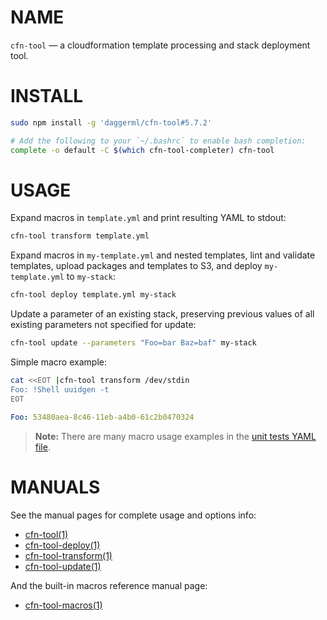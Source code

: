 <!-- vim: set ft=markdown: -->
# NAME

`cfn-tool` &mdash; a cloudformation template processing and stack deployment tool.

# INSTALL

```bash
sudo npm install -g 'daggerml/cfn-tool#5.7.2'
```

```bash
# Add the following to your `~/.bashrc` to enable bash completion:
complete -o default -C $(which cfn-tool-completer) cfn-tool
```

# USAGE

Expand macros in `template.yml` and print resulting YAML to stdout:

```bash
cfn-tool transform template.yml
```

Expand macros in `my-template.yml` and nested templates, lint and validate
templates, upload packages and templates to S3, and deploy `my-template.yml`
to `my-stack`:

```bash
cfn-tool deploy template.yml my-stack
```

Update a parameter of an existing stack, preserving previous values of all
existing parameters not specified for update:

```bash
cfn-tool update --parameters "Foo=bar Baz=baf" my-stack
```

Simple macro example:

```bash
cat <<EOT |cfn-tool transform /dev/stdin
Foo: !Shell uuidgen -t
EOT
```
```yaml
Foo: 53480aea-8c46-11eb-a4b0-61c2b0470324
```

> **Note:** There are many macro usage examples in the [unit tests YAML file][6].

# MANUALS

See the manual pages for complete usage and options info:

* [cfn-tool(1)][1]
* [cfn-tool-deploy(1)][2]
* [cfn-tool-transform(1)][3]
* [cfn-tool-update(1)][4]

And the built-in macros reference manual page:

* [cfn-tool-macros(1)][5]

[1]: http://htmlpreview.github.io/?https://github.com/daggerml/cfn-tool/blob/5.7.2/man/cfn-tool.html
[2]: http://htmlpreview.github.io/?https://github.com/daggerml/cfn-tool/blob/5.7.2/man/cfn-tool-deploy.html
[3]: http://htmlpreview.github.io/?https://github.com/daggerml/cfn-tool/blob/5.7.2/man/cfn-tool-transform.html
[4]: http://htmlpreview.github.io/?https://github.com/daggerml/cfn-tool/blob/5.7.2/man/cfn-tool-update.html
[5]: http://htmlpreview.github.io/?https://github.com/daggerml/cfn-tool/blob/5.7.2/man/cfn-tool-macros.html
[6]: https://github.com/daggerml/cfn-tool/blob/5.7.2/test/macro.tests.yml
